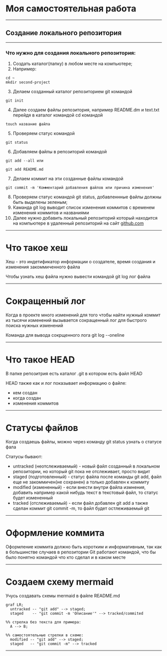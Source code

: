 # Моя самостоятельная работа #

---

## Создание локального репозитория ##

---

### Что нужно для создания локального репозитория: ###

1. Создать каталог(папку) в любом месте на компьютере;
2. Например:
```
cd ~
mkdir second-project
```
3. Делаем созданный каталог репозиторием git командой
```
git init
```
4. Далее создаем файлы репозитория, например README.dm и text.txt перейдя в каталог командой cd командой
```
touch название файла
```
5. Проверяем статус командой
```
git status
```
6. Добавляем файлы в репозиторий командой
```
git add --all или

git add README.md
```
7. Делаем коммит на эти созданные файлы командой
```
git commit -m 'Комментарий добавления файлов или причина изменения'
```
8. Проверяем статус командой git status, добавленнные файлы должны быть выделены зеленым;
9. Каманда git log выводит список изменения коммитов с временем изменения коммитов и названиями
10. Далее нужно добавить локальный репозиторий который находится на компьютере в удаленный репозиторий на сайт [github.com](github.com "Один из лучших сайтов для хранения проектов")

---

# Что такое хеш #

Хеш - это индетификатор информации о создателе, время создания и изменения закоммиченного файла

Чтобы узнать хеш файла нужно вывести командой git log лог файла

---

# Сокращенный лог #

Когда в проекте много изменений для того чтобы найти нужный коммит из тысячи изменений вызывается сокращенный лог для быстрого поиска нужных изменений

Команда для вывода сокрщенного лога git log --oneline

---

# Что такое HEAD #

В папке репозитрия есть каталог .git в котором есть файл HEAD

HEAD также как и лог показывает информацию о файле:
- кем создан
- когда создан
- изменения коммитов

---

# Статусы файлов #

Когда создаешь файлы, можно через команду git status узнать о статусе фала

Статусы бывают:
- untracked (неотслеживаемый) - новый файл созданный в локальном репозитории, но который git пока не отслеживает, просто видит
- staged (подготовленный) - статус файла после команды git add, файл еще не закоммичен(не сохранен) а только добавлен к коммиту
- modified (измененный) - если внести внутри файла измнения, добавить например какой нибудь текст в текстовый файл, то статус будет измененный
- tracked (отслеживаемый) - если файл добавлен git add а также сделан коммит git commit -m, то файл будет остлеживаемый git

---

# Оформление коммита #

Оформление коммита должно быть коротким и информативным, так как в большинстве случаев в репозитории Git работают командой, что бы было понятно командой что кто сделал и в каком месте

---

# Создаем схему mermaid #

Учусь создавать схемы mermaid в файле README.md

```mermaid
graf LR;
  untracked -- "git add" --> staged;
  staged    -- "git commit -m 'Описание'" --> tracked/commited
  
%% стрелка без текста для примера:
  A --> B;

%% самостоятельные стрелки в схеме:
  modified -- "git add" --> staged;
  staged   -- "git commit -m" --> tracked
```

---






